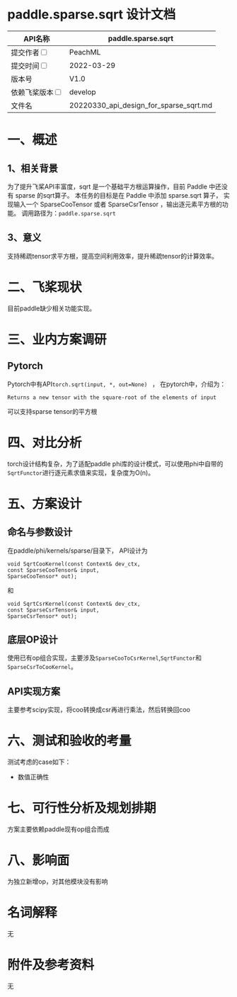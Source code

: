 # paddle.sparse.sqrt 设计文档

|API名称 | paddle.sparse.sqrt                         | 
|--------------------------------------------|--------------------------------------------|
|提交作者<input type="checkbox" class="rowselector hidden"> | PeachML                                    | 
|提交时间<input type="checkbox" class="rowselector hidden"> | 2022-03-29                                 | 
|版本号 | V1.0                                       | 
|依赖飞桨版本<input type="checkbox" class="rowselector hidden"> | develop                                    | 
|文件名 | 20220330_api_design_for_sparse_sqrt.md<br> | 

# 一、概述

## 1、相关背景

为了提升飞桨API丰富度，sqrt 是一个基础平方根运算操作，目前 Paddle 中还没有 sparse 的sqrt算子。 本任务的目标是在 Paddle 中添加 sparse.sqrt 算子， 实现输入一个 SparseCooTensor
或者 SparseCsrTensor ，输出逐元素平方根的功能。 调用路径为：`paddle.sparse.sqrt`

## 3、意义

支持稀疏tensor求平方根，提高空间利用效率，提升稀疏tensor的计算效率。

# 二、飞桨现状

目前paddle缺少相关功能实现。

# 三、业内方案调研

## Pytorch

Pytorch中有API`torch.sqrt(input, *, out=None) ` ， 在pytorch中，介绍为：

  ```
  Returns a new tensor with the square-root of the elements of input
  ```

可以支持sparse tensor的平方根

# 四、对比分析

torch设计结构复杂，为了适配paddle phi库的设计模式，可以使用phi中自带的`SqrtFunctor`进行逐元素求值来实现，复杂度为O(n)。

# 五、方案设计

## 命名与参数设计

在paddle/phi/kernels/sparse/目录下， API设计为

  ```    
  void SqrtCooKernel(const Context& dev_ctx,
  const SparseCooTensor& input,
  SparseCooTensor* out);
  ```

和

  ```    
  void SqrtCsrKernel(const Context& dev_ctx,
  const SparseCsrTensor& input,
  SparseCsrTensor* out);
  ```

## 底层OP设计

使用已有op组合实现，主要涉及`SparseCooToCsrKernel`,`SqrtFunctor`和`SparseCsrToCooKernel`。

## API实现方案

主要参考scipy实现，将coo转换成csr再进行乘法，然后转换回coo

# 六、测试和验收的考量

测试考虑的case如下：

- 数值正确性

# 七、可行性分析及规划排期

方案主要依赖paddle现有op组合而成

# 八、影响面

为独立新增op，对其他模块没有影响

# 名词解释

无

# 附件及参考资料

无